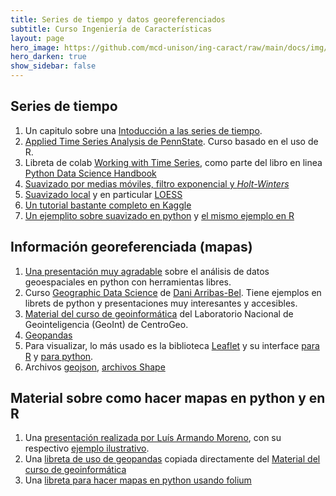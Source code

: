 ```yaml
---
title: Series de tiempo y datos georeferenciados 
subtitle: Curso Ingeniería de Características
layout: page
hero_image: https://github.com/mcd-unison/ing-caract/raw/main/docs/img/transform-banner.jpg
hero_darken: true
show_sidebar: false
---
```


## Series de tiempo

1. Un capitulo sobre una [Intoducción a las series de tiempo](http://www.ptolomeo.unam.mx:8080/xmlui/bitstream/handle/132.248.52.100/363/A5.pdf?sequence=5&isAllowed=y).
1. [Applied Time Series Analysis de PennState](https://online.stat.psu.edu/stat510/). Curso basado en el uso de R.
2. Libreta de colab [Working with Time Series](https://jakevdp.github.io/PythonDataScienceHandbook/03.11-working-with-time-series.html), como parte del libro en linea [Python Data Science Handbook](https://jakevdp.github.io/PythonDataScienceHandbook/)
3. [Suavizado por medias móviles, filtro exponencial y *Holt-Winters*](https://medium.com/@srv96/smoothing-techniques-for-time-series-data-91cccfd008a2)
4. [Suavizado local](https://en.wikipedia.org/wiki/Local_regression) y en particular [LOESS](https://towardsdatascience.com/loess-373d43b03564)
5. [Un tutorial bastante completo en Kaggle](https://www.kaggle.com/code/prashant111/complete-guide-on-time-series-analysis-in-python)
6. [Un ejemplito sobre suavizado en python](https://colab.research.google.com/github/mcd-unison/ing-caract/blob/main/ejemplos/suavizado/suavizado.ipynb) y [el mismo ejemplo en R](https://github.com/mcd-unison/ing-caract/raw/main/ejemplos/suavizado/suavizado.Rmd)

## Información georeferenciada (mapas)

1. [Una presentación muy agradable](https://kjordahl.net/SciPy-Tutorial-2015/#1) sobre el análisis de datos geoespaciales en python con herramientas libres.
2. Curso [Geographic Data Science](http://darribas.org/gds16/index.html) de [Dani Arribas-Bel](http://darribas.org). Tiene ejemplos en librets de python y presentaciones muy interesantes y accesibles.
3. [Material del curso de geoinformática](https://centrogeo.github.io/curso-geoinformatica-2/) del Laboratorio Nacional de Geointeligencia (GeoInt) de CentroGeo.
4. [Geopandas](https://geopandas.org/en/stable/index.html#) 
5. Para visualizar, lo más usado es la biblioteca [Leaflet](https://leafletjs.com) y su interface [para R](https://rstudio.github.io/leaflet/) y [para python](http://python-visualization.github.io/folium/).
6. Archivos [geojson](https://geojson.org), [archivos Shape](https://en.wikipedia.org/wiki/Shapefile)

## Material sobre como hacer mapas en python y en R

1. Una [presentación realizada por Luís Armando Moreno](https://github.com/mcd-unison/ing-caract/raw/main/slides/Mapas%20coropléticos.pdf), con su respectivo [ejemplo ilustrativo](https://github.com/mcd-unison/ing-caract/raw/main/ejemplos/mapas/R/GMU-Ejemplo.R).
2. Una [libreta de uso de geopandas](https://github.com/mcd-unison/ing-caract/blob/main/ejemplos/mapas/python/geopandas.ipynb) copiada directamente del [Material del curso de geoinformática](https://centrogeo.github.io/curso-geoinformatica-2/)
3. Una [libreta para hacer mapas en python usando folium](https://github.com/mcd-unison/ing-caract/blob/main/ejemplos/mapas/python/Mapas-en-python.ipynb)

